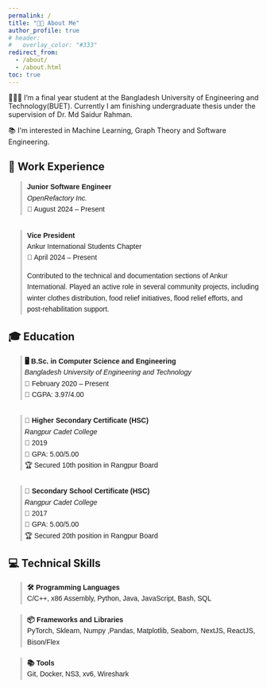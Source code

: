 ```yaml
---
permalink: /
title: "👋🏼 About Me"
author_profile: true
# header:
#   overlay_color: "#333"
redirect_from: 
  - /about/
  - /about.html
toc: true
---
```


👨🏻‍💻 I’m a final year student at the Bangladesh University of Engineering and Technology(BUET). Currently I am finishing undergraduate thesis under the supervision of Dr. Md Saidur Rahman. 

📚 I'm interested in Machine Learning, Graph Theory and Software Engineering.


## 💼 Work Experience
<div style="font-family: Arial, sans-serif; line-height: 1.6; max-width: 600px;">
    <ul style="list-style: none;">
        <li style="margin-bottom: 30px; border-left: 4px solid #d3d3d3; padding-left: 10px;">
            <strong>Junior Software Engineer</strong><br>
            <span><em>OpenRefactory Inc.</em></span><br>
            <span>📅 August 2024 – Present</span><br>
        </li>
        <li style="margin-bottom: 30px; border-left: 4px solid #d3d3d3; padding-left: 10px;">
            <strong>Vice President</strong><br>
            <span>Ankur International Students Chapter</span><br>
            <span>📅 April 2024 – Present</span><br>
            <p>Contributed to the technical and documentation sections of Ankur International. Played an active role in several community projects, including winter clothes distribution, food relief initiatives, flood relief efforts, and post-rehabilitation support.</p>
        </li>
    </ul>
</div>

## 🎓 Education

<div style="font-family: Arial, sans-serif; line-height: 1.6; max-width: 600px;">
    <ul style="list-style: none;">
        <li style="margin-bottom: 30px; border-left: 4px solid #d3d3d3; padding-left: 5px;">
            <strong>🖥️ B.Sc. in Computer Science and Engineering</strong><br>
            <span><em>Bangladesh University of Engineering and Technology</em></span><br>
            <span>📅 February 2020 – Present</span><br>
            <span>🎯 CGPA: 3.97/4.00</span>
        </li>
        <li style="margin-bottom: 30px; border-left: 4px solid #d3d3d3; padding-left: 5px;">
            <strong>📜 Higher Secondary Certificate (HSC)</strong><br>
            <span><em>Rangpur Cadet College</em></span><br>
            <span>📅 2019</span><br>
            <span>🎯 GPA: 5.00/5.00</span><br>
            <span>🏆 Secured 10th position in Rangpur Board</span>
        </li>
        <li style="border-left: 4px solid #d3d3d3; padding-left: 5px;">
            <strong>📜 Secondary School Certificate (HSC)</strong><br>
            <span><em>Rangpur Cadet College</em></span><br>
            <span>📅 2017</span><br>
            <span>🎯 GPA: 5.00/5.00</span><br>
            <span>🏆 Secured 20th position in Rangpur Board</span>
        </li>
    </ul>
</div>

## 💻 Technical Skills
<div style="font-family: Arial, sans-serif; line-height: 1.6; max-width: 600px;">
    <ul style="list-style: none; ">
        <li style="border-left: 4px solid #d3d3d3; padding-left: 10px; margin-bottom: 20px;">
            <strong>🛠️ Programming Languages</strong><br>
            <span>C/C++, x86 Assembly, Python, Java, JavaScript, Bash, SQL</span>
        </li>
        <li style="border-left: 4px solid #d3d3d3; padding-left: 10px; margin-bottom: 20px;">
            <strong>📦 Frameworks and Libraries</strong><br>
            <span> PyTorch, Sklearn, Numpy ,Pandas, Matplotlib, Seaborn, NextJS, ReactJS, Bison/Flex</span>
        </li>
        <li style="border-left: 4px solid #d3d3d3; padding-left: 10px; margin-bottom: 20px;">
            <strong>📚 Tools</strong><br>
            <span> Git, Docker, NS3, xv6, Wireshark</span>
        </li>
    </ul>
</div>


